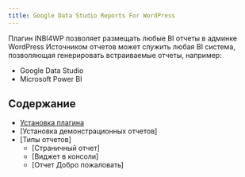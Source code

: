 ```yaml
---
title: Google Data Studio Reports For WordPress
---
```


Плагин INBI4WP позволяет размещать любые BI отчеты в админке WordPress
Источником отчетов может служить любая BI система, позволяющая генерировать встраиваемые отчеты, например:
* Google Data Studio
* Microsoft Power BI

## Содержание
* [Установка плагина](install.md)
* [Установка демонстрационных отчетов]
* [Типы отчетов]
	* [Страничный отчет]
	* [Виджет в консоли]
	* [Отчет Добро пожаловать]

